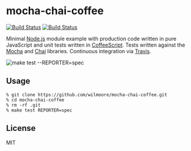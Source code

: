 # mocha-chai-coffee

[![Build
Status](https://travis-ci.org/wilmoore/mocha-chai-coffee.png?branch=master)](https://travis-ci.org/wilmoore/mocha-chai-coffee)
[![Build
Status](https://david-dm.org/wilmoore/mocha-chai-coffee.png)](https://david-dm.org/wilmoore/mocha-chai-coffee)

Minimal [Node.js][] module example with production code written in pure JavaScript and unit tests written in [CoffeeScript][]. Tests written against the [Mocha][] and [Chai][] libraries. Continuous integration via [Travis][].

![make test --REPORTER=spec](https://dsz91cxz97a03.cloudfront.net/dRKwnU1nV2-1200x1200.png)

## Usage

```
% git clone https://github.com/wilmoore/mocha-chai-coffee.git
% cd mocha-chai-coffee
% rm -rf .git
% make test REPORTER=spec
```

## License
MIT



[Chai]: http://chaijs.com
[Mocha]: http://visionmedia.github.io/mocha
[Travis]: https://travis-ci.org/wilmoore/mocha-chai-coffee
[Node.js]: http://nodejs.org
[CoffeeScript]: http://coffeescript.org
